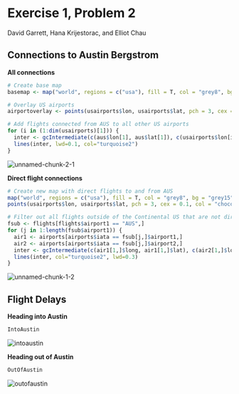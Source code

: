 Exercise 1, Problem 2
================
David Garrett, Hana Krijestorac, and Elliot Chau

**Connections to Austin Bergstrom**
-----------------------------------

**All connections**

``` r
# Create base map
basemap <- map("world", regions = c("usa"), fill = T, col = "grey8", bg = "grey15", ylim = c(21.0,50.0), xlim = c(-130.0,-65.0), main = "Map of all Airports in the Continental US")

# Overlay US airports
airportoverlay <- points(usairports$lon, usairports$lat, pch = 3, cex = 0.1, col = "chocolate1")

# Add flights connected from AUS to all other US airports
for (i in (1:dim(usairports)[1])) { 
  inter <- gcIntermediate(c(aus$lon[1], aus$lat[1]), c(usairports$lon[i], usairports$lat[i]), n=200)
  lines(inter, lwd=0.1, col="turquoise2")    
}
```

![unnamed-chunk-2-1](https://user-images.githubusercontent.com/47119252/52543816-4c3b7f00-2d72-11e9-8166-5b65b141af7b.png)

**Direct flight connections**

``` r
# Create new map with direct flights to and from AUS
map("world", regions = c("usa"), fill = T, col = "grey8", bg = "grey15", ylim = c(21.0,50.0), xlim = c(-130.0,-65.0), main = "Map of all Direct Flights to and from Austin")
points(usairports$lon, usairports$lat, pch = 3, cex = 0.1, col = "chocolate1")

# Filter out all flights outside of the Continental US that are not directly connected to Austin
fsub <- flights[flights$airport1 == "AUS",]
for (j in 1:length(fsub$airport1)) {
  air1 <- airports[airports$iata == fsub[j,]$airport1,]
  air2 <- airports[airports$iata == fsub[j,]$airport2,]
  inter <- gcIntermediate(c(air1[1,]$long, air1[1,]$lat), c(air2[1,]$long, air2[1,]$lat), n=100, addStartEnd=TRUE)
  lines(inter, col="turquoise2", lwd=0.3)
}
```

![unnamed-chunk-1-2](https://user-images.githubusercontent.com/47119252/52543823-59f10480-2d72-11e9-9444-84afaa3db77f.png)

**Flight Delays**
-----------------

**Heading into Austin**

``` r
IntoAustin
```

![intoaustin](https://user-images.githubusercontent.com/47119252/52543868-a63c4480-2d72-11e9-9ad4-b8b8ed72a179.png)

**Heading out of Austin**

``` r
OutOfAustin
```

![outofaustin](https://user-images.githubusercontent.com/47119252/52543895-e0a5e180-2d72-11e9-90ff-2dfccf1bc9c7.png)


